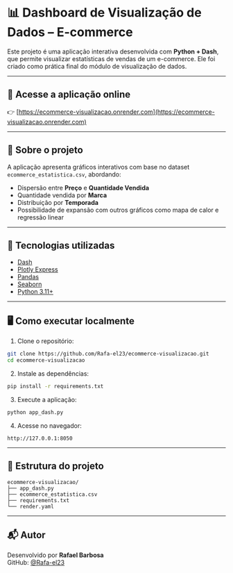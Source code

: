 
# 📊 Dashboard de Visualização de Dados – E-commerce

Este projeto é uma aplicação interativa desenvolvida com **Python + Dash**, que permite visualizar estatísticas de vendas de um e-commerce. Ele foi criado como prática final do módulo de visualização de dados.

---

## 🔗 Acesse a aplicação online

👉 [https://ecommerce-visualizacao.onrender.com](https://ecommerce-visualizacao.onrender.com)

---

## 📂 Sobre o projeto

A aplicação apresenta gráficos interativos com base no dataset `ecommerce_estatistica.csv`, abordando:

- Dispersão entre **Preço** e **Quantidade Vendida**
- Quantidade vendida por **Marca**
- Distribuição por **Temporada**
- Possibilidade de expansão com outros gráficos como mapa de calor e regressão linear

---

## 🧰 Tecnologias utilizadas

- [Dash](https://dash.plotly.com/)
- [Plotly Express](https://plotly.com/python/plotly-express/)
- [Pandas](https://pandas.pydata.org/)
- [Seaborn](https://seaborn.pydata.org/)
- [Python 3.11+](https://www.python.org/)

---

## 🖥️ Como executar localmente

1. Clone o repositório:
```bash
git clone https://github.com/Rafa-el23/ecommerce-visualizacao.git
cd ecommerce-visualizacao
```

2. Instale as dependências:
```bash
pip install -r requirements.txt
```

3. Execute a aplicação:
```bash
python app_dash.py
```

4. Acesse no navegador:
```
http://127.0.0.1:8050
```

---

## 📁 Estrutura do projeto

```
ecommerce-visualizacao/
├── app_dash.py
├── ecommerce_estatistica.csv
├── requirements.txt
└── render.yaml
```

---

## 📬 Autor

Desenvolvido por **Rafael Barbosa**  
GitHub: [@Rafa-el23](https://github.com/Rafa-el23)
